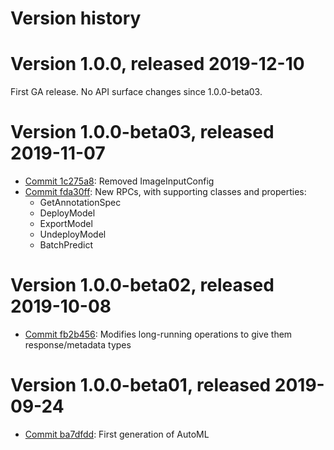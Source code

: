 # Version history

# Version 1.0.0, released 2019-12-10

First GA release. No API surface changes since 1.0.0-beta03.

# Version 1.0.0-beta03, released 2019-11-07

- [Commit 1c275a8](https://github.com/googleapis/google-cloud-dotnet/commit/1c275a8): Removed ImageInputConfig
- [Commit fda30ff](https://github.com/googleapis/google-cloud-dotnet/commit/fda30ff): New RPCs, with supporting classes and properties:
  - GetAnnotationSpec
  - DeployModel
  - ExportModel
  - UndeployModel
  - BatchPredict

# Version 1.0.0-beta02, released 2019-10-08

- [Commit fb2b456](https://github.com/googleapis/google-cloud-dotnet/commit/fb2b456): Modifies long-running operations to give them response/metadata types

# Version 1.0.0-beta01, released 2019-09-24

- [Commit ba7dfdd](https://github.com/googleapis/google-cloud-dotnet/commit/ba7dfdd): First generation of AutoML

